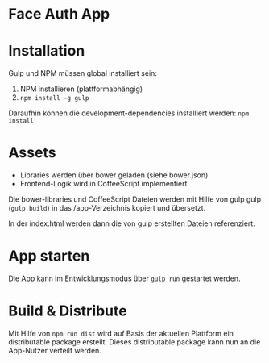 # Face Auth App

# Installation
Gulp und NPM müssen global installiert sein: 
1. NPM installieren (plattformabhängig)
2. ```npm install -g gulp```

Daraufhin können die development-dependencies installiert werden:
```npm install```

# Assets
- Libraries werden über bower geladen (siehe bower.json)
- Frontend-Logik wird in CoffeeScript implementiert

Die bower-libraries und CoffeeScript Dateien werden mit Hilfe von gulp gulp (```gulp build```) in das /app-Verzeichnis kopiert und übersetzt.

In der index.html werden dann die von gulp erstellten Dateien referenziert.

# App starten
Die App kann im Entwicklungsmodus über ```gulp run``` gestartet werden.
# Build & Distribute
Mit Hilfe von ```npm run dist``` wird auf Basis der aktuellen Plattform ein distributable package erstellt.
Dieses distributable package kann nun an die App-Nutzer verteilt werden.